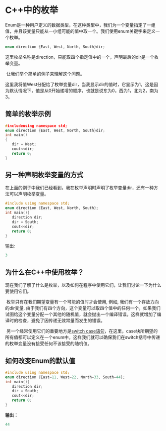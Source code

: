 # C++中的枚举
​	Enum是一种用户定义的数据类型，在这种类型中，我们为一个变量指定了一组值，并且该变量只能从一小组可能的值中取一个。我们使用enum关键字来定义一个枚举。


```cpp
enum direction {East, West, North, South}dir;
```
​	这里枚举名称是direction，只能取四个指定值中的一个，声明最后的dir是一个枚举变量。


​	让我们举个简单的例子来理解这个问题。

​	这里我将值West分配给了枚举变量dir，当我显示dir的值时，它显示为1，这是因为默认情况下，值是从0开始递增的顺序，也就是说东为0，西为1，北为2，南为3。


## 简单的枚举示例
```cpp
#includeusing namespace std;
enum direction {East, West, North, South}dir;
int main()
{
   dir = West;
   cout<<dir;
   return 0;
}
```
## 另一种声明枚举变量的方式
​	在上面的例子中我们已经看到，我在枚举声明时声明了枚举变量dir，还有一种方法可以声明枚举变量。


```cpp
#include using namespace std;
enum direction {East, West, North, South};
int main(){
   direction dir;
   dir = South; 
   cout<<dir;   
   return 0;
}
```
输出:


```cpp
3
```
## 为什么在C++中使用枚举？
​	现在我们了解了什么是枚举，以及如何在程序中使用它们，让我们讨论一下为什么要使用它们。

​	枚举只有在我们期望变量有一个可能的值时才会使用, 例如, 我们有一个存放方向的dir变量. 由于我们有四个方向，这个变量可以取四个值中的任何一个，如果我们试图给这个变量分配一个其他的随机值，就会抛出一个编译错误。这样就增加了编译时的检查，避免了因传递无效常量而发生的错误。


​	另一个经常使用它们的重要地方是[switch case语句](/contents/在C++中的switch%20case语句与示例.html)，在这里，case块所期望的所有值都可以定义在一个enum中。这样我们就可以确保我们在switch括号中传递的枚举变量没有接受任何不该接受的随机值。


## 如何改变Enum的默认值
```cpp
#include using namespace std;
enum direction {East=11, West=22, North=33, South=44};
int main(){
   direction dir;
   dir = South;
   cout<<dir; 
   return 0;
}
```
  **输出：**


```cpp
44
```
